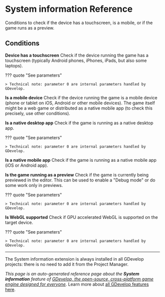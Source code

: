 # System information Reference

Conditions to check if the device has a touchscreen, is a mobile, or if the game runs as a preview. 

## Conditions

**Device has a touchscreen**
Check if the device running the game has a touchscreen (typically Android phones, iPhones, iPads, but also some laptops).

??? quote "See parameters"



    > Technical note: parameter 0 are internal parameters handled by GDevelop.

**Is a mobile device**
Check if the device running the game is a mobile device (phone or tablet on iOS, Android or other mobile devices). The game itself might be a web game or distributed as a native mobile app (to check this precisely, use other conditions).

**Is a native desktop app**
Check if the game is running as a native desktop app.

??? quote "See parameters"



    > Technical note: parameter 0 are internal parameters handled by GDevelop.

**Is a native mobile app**
Check if the game is running as a native mobile app (iOS or Android app).

**Is the game running as a preview**
Check if the game is currently being previewed in the editor. This can be used to enable a "Debug mode" or do some work only in previews.

??? quote "See parameters"



    > Technical note: parameter 0 are internal parameters handled by GDevelop.

**Is WebGL supported**
Check if GPU accelerated WebGL is supported on the target device.

??? quote "See parameters"



    > Technical note: parameter 0 are internal parameters handled by GDevelop.





---

The System information extension is always installed in all GDevelop projects: there is no need to add it from the Project Manager.

*This page is an auto-generated reference page about the **System information** feature of [GDevelop, the open-source, cross-platform game engine designed for everyone](https://gdevelop.io/).* Learn more about [all GDevelop features here](/gdevelop5/all-features).